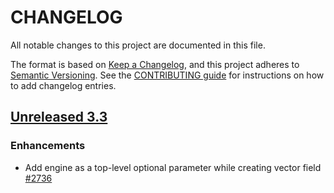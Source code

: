 
# CHANGELOG
All notable changes to this project are documented in this file.

The format is based on [Keep a Changelog](https://keepachangelog.com/en/1.0.0/), and this project adheres to [Semantic Versioning](https://semver.org/spec/v2.0.0.html). See the [CONTRIBUTING guide](./CONTRIBUTING.md#Changelog) for instructions on how to add changelog entries.

## [Unreleased 3.3](https://github.com/opensearch-project/k-NN/compare/main...HEAD)
### Enhancements
* Add engine as a top-level optional parameter while creating vector field [#2736](https://github.com/opensearch-project/k-NN/pull/2736)